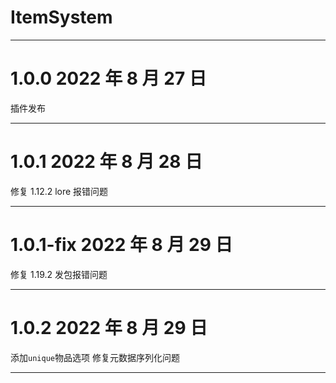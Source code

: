 # ItemSystem

---

# 1.0.0 2022 年 8 月 27 日

插件发布

---

# 1.0.1 2022 年 8 月 28 日

修复 1.12.2 lore 报错问题

---

# 1.0.1-fix 2022 年 8 月 29 日

修复 1.19.2 发包报错问题

---

# 1.0.2 2022 年 8 月 29 日

添加`unique`物品选项
修复元数据序列化问题

---
